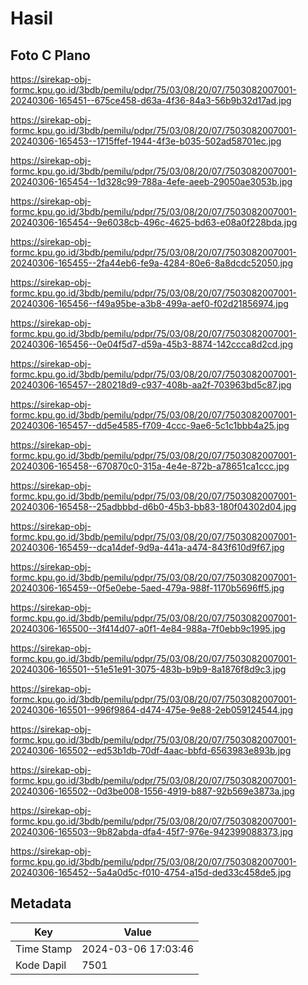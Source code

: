 # Hasil

## Foto C Plano

https://sirekap-obj-formc.kpu.go.id/3bdb/pemilu/pdpr/75/03/08/20/07/7503082007001-20240306-165451--675ce458-d63a-4f36-84a3-56b9b32d17ad.jpg

https://sirekap-obj-formc.kpu.go.id/3bdb/pemilu/pdpr/75/03/08/20/07/7503082007001-20240306-165453--1715ffef-1944-4f3e-b035-502ad58701ec.jpg

https://sirekap-obj-formc.kpu.go.id/3bdb/pemilu/pdpr/75/03/08/20/07/7503082007001-20240306-165454--1d328c99-788a-4efe-aeeb-29050ae3053b.jpg

https://sirekap-obj-formc.kpu.go.id/3bdb/pemilu/pdpr/75/03/08/20/07/7503082007001-20240306-165454--9e6038cb-496c-4625-bd63-e08a0f228bda.jpg

https://sirekap-obj-formc.kpu.go.id/3bdb/pemilu/pdpr/75/03/08/20/07/7503082007001-20240306-165455--2fa44eb6-fe9a-4284-80e6-8a8dcdc52050.jpg

https://sirekap-obj-formc.kpu.go.id/3bdb/pemilu/pdpr/75/03/08/20/07/7503082007001-20240306-165456--f49a95be-a3b8-499a-aef0-f02d21856974.jpg

https://sirekap-obj-formc.kpu.go.id/3bdb/pemilu/pdpr/75/03/08/20/07/7503082007001-20240306-165456--0e04f5d7-d59a-45b3-8874-142ccca8d2cd.jpg

https://sirekap-obj-formc.kpu.go.id/3bdb/pemilu/pdpr/75/03/08/20/07/7503082007001-20240306-165457--280218d9-c937-408b-aa2f-703963bd5c87.jpg

https://sirekap-obj-formc.kpu.go.id/3bdb/pemilu/pdpr/75/03/08/20/07/7503082007001-20240306-165457--dd5e4585-f709-4ccc-9ae6-5c1c1bbb4a25.jpg

https://sirekap-obj-formc.kpu.go.id/3bdb/pemilu/pdpr/75/03/08/20/07/7503082007001-20240306-165458--670870c0-315a-4e4e-872b-a78651ca1ccc.jpg

https://sirekap-obj-formc.kpu.go.id/3bdb/pemilu/pdpr/75/03/08/20/07/7503082007001-20240306-165458--25adbbbd-d6b0-45b3-bb83-180f04302d04.jpg

https://sirekap-obj-formc.kpu.go.id/3bdb/pemilu/pdpr/75/03/08/20/07/7503082007001-20240306-165459--dca14def-9d9a-441a-a474-843f610d9f67.jpg

https://sirekap-obj-formc.kpu.go.id/3bdb/pemilu/pdpr/75/03/08/20/07/7503082007001-20240306-165459--0f5e0ebe-5aed-479a-988f-1170b5696ff5.jpg

https://sirekap-obj-formc.kpu.go.id/3bdb/pemilu/pdpr/75/03/08/20/07/7503082007001-20240306-165500--3f414d07-a0f1-4e84-988a-7f0ebb9c1995.jpg

https://sirekap-obj-formc.kpu.go.id/3bdb/pemilu/pdpr/75/03/08/20/07/7503082007001-20240306-165501--51e51e91-3075-483b-b9b9-8a1876f8d9c3.jpg

https://sirekap-obj-formc.kpu.go.id/3bdb/pemilu/pdpr/75/03/08/20/07/7503082007001-20240306-165501--996f9864-d474-475e-9e88-2eb059124544.jpg

https://sirekap-obj-formc.kpu.go.id/3bdb/pemilu/pdpr/75/03/08/20/07/7503082007001-20240306-165502--ed53b1db-70df-4aac-bbfd-6563983e893b.jpg

https://sirekap-obj-formc.kpu.go.id/3bdb/pemilu/pdpr/75/03/08/20/07/7503082007001-20240306-165502--0d3be008-1556-4919-b887-92b569e3873a.jpg

https://sirekap-obj-formc.kpu.go.id/3bdb/pemilu/pdpr/75/03/08/20/07/7503082007001-20240306-165503--9b82abda-dfa4-45f7-976e-942399088373.jpg

https://sirekap-obj-formc.kpu.go.id/3bdb/pemilu/pdpr/75/03/08/20/07/7503082007001-20240306-165452--5a4a0d5c-f010-4754-a15d-ded33c458de5.jpg


## Metadata

| Key        | Value               |
| ---------- | ------------------- |
| Time Stamp | 2024-03-06 17:03:46 |
| Kode Dapil | 7501                |



